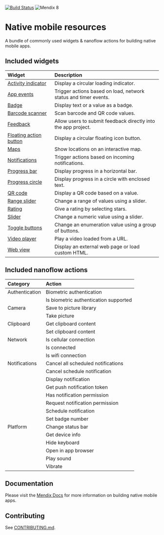 [![Build Status](https://api.travis-ci.org/mendix/native-mobile-resources.svg?branch=master)](https://travis-ci.org/mendix/native-mobile-resources)
![Mendix 8](https://img.shields.io/badge/mendix-8.0.0-brightgreen.svg)

# Native mobile resources

A bundle of commonly used widgets & nanoflow actions for building native mobile apps.

## Included widgets

| Widget                     | Description                                                     |
| :------------------------- | :-------------------------------------------------------------- |
| [Activity indicator][]     | Display a circular loading indicator.                           |
| [App events][]             | Trigger actions based on load, network status and timer events. |
| [Badge][]                  | Display text or a value as a badge.                             |
| [Barcode scanner][]        | Scan barcode and QR code values.                                |
| [Feedback][]               | Allow users to submit feedback directly into the app project.   |
| [Floating action button][] | Display a circular floating icon button.                        |
| [Maps][]                   | Show locations on an interactive map.                           |
| [Notifications][]          | Trigger actions based on incoming notifications.                |
| [Progress bar][]           | Display progress in a horizontal bar.                           |
| [Progress circle][]        | Display progress in a circle with enclosed text.                |
| [QR code][]                | Display a QR code based on a value.                             |
| [Range slider][]           | Change a range of values using a slider.                        |
| [Rating][]                 | Give a rating by selecting stars.                               |
| [Slider][]                 | Change a numeric value using a slider.                          |
| [Toggle buttons][]         | Change an enumeration value using a group of buttons.           |
| [Video player][]           | Play a video loaded from a URL.                                 |
| [Web view][]               | Display an external web page or load custom HTML.               |

[activity indicator]: https://github.com/mendix/native-mobile-resources/blob/master/packages/activity-indicator
[app events]: https://github.com/mendix/native-mobile-resources/blob/master/packages/app-events
[badge]: https://github.com/mendix/native-mobile-resources/blob/master/packages/badge
[barcode scanner]: https://github.com/mendix/native-mobile-resources/blob/master/packages/barcode-scanner
[feedback]: https://github.com/mendix/native-mobile-resources/blob/master/packages/feedback
[floating action button]: https://github.com/mendix/native-mobile-resources/blob/master/packages/floating-action-button
[maps]: https://github.com/mendix/native-mobile-resources/blob/master/packages/maps
[notifications]: https://github.com/mendix/native-mobile-resources/blob/master/packages/notifications
[progress bar]: https://github.com/mendix/native-mobile-resources/blob/master/packages/progress-bar
[progress circle]: https://github.com/mendix/native-mobile-resources/blob/master/packages/progress-circle
[qr code]: https://github.com/mendix/native-mobile-resources/blob/master/packages/qr-code
[range slider]: https://github.com/mendix/native-mobile-resources/blob/master/packages/range-slider
[rating]: https://github.com/mendix/native-mobile-resources/blob/master/packages/rating
[slider]: https://github.com/mendix/native-mobile-resources/blob/master/packages/slider
[toggle buttons]: https://github.com/mendix/native-mobile-resources/blob/master/packages/toggle-buttons
[video player]: https://github.com/mendix/native-mobile-resources/blob/master/packages/video-player
[web view]: https://github.com/mendix/native-mobile-resources/blob/master/packages/web-view

## Included nanoflow actions

| Category       | Action                                |
| :------------- | :------------------------------------ |
| Authentication | Biometric authentication              |
|                | Is biometric authentication supported |
| Camera         | Save to picture library               |
|                | Take picture                          |
| Clipboard      | Get clipboard content                 |
|                | Set clipboard content                 |
| Network        | Is cellular connection                |
|                | Is connected                          |
|                | Is wifi connection                    |
| Notifications  | Cancel all scheduled notifications    |
|                | Cancel schedule notification          |
|                | Display notification                  |
|                | Get push notification token           |
|                | Has notification permission           |
|                | Request notification permission       |
|                | Schedule notification                 |
|                | Set badge number                      |
| Platform       | Change status bar                     |
|                | Get device info                       |
|                | Hide keyboard                         |
|                | Open in app browser                   |
|                | Play sound                            |
|                | Vibrate                               |

## Documentation

Please visit the [Mendix Docs](https://docs.mendix.com/refguide/native-mobile) for more information on building native
mobile apps.

## Contributing

See [CONTRIBUTING.md](https://github.com/mendix/native-mobile-resources/blob/master/CONTRIBUTING.md).
